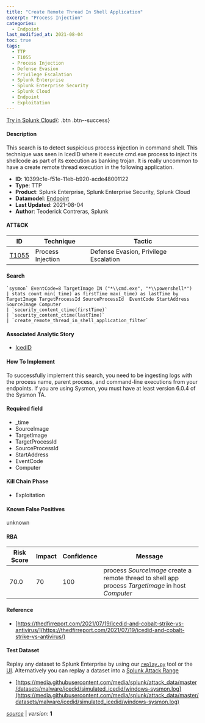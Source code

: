 ```yaml
---
title: "Create Remote Thread In Shell Application"
excerpt: "Process Injection"
categories:
  - Endpoint
last_modified_at: 2021-08-04
toc: true
tags:
  - TTP
  - T1055
  - Process Injection
  - Defense Evasion
  - Privilege Escalation
  - Splunk Enterprise
  - Splunk Enterprise Security
  - Splunk Cloud
  - Endpoint
  - Exploitation
---
```




[Try in Splunk Cloud](https://www.splunk.com/en_us/cyber-security.html){: .btn .btn--success}

#### Description

This search is to detect suspicious process injection in command shell. This technique was seen in IcedID where it execute cmd.exe process to inject its shellcode as part of its execution as banking trojan. It is really uncommon to have a create remote thread execution in the following application.

- **ID**: 10399c1e-f51e-11eb-b920-acde48001122
- **Type**: TTP
- **Product**: Splunk Enterprise, Splunk Enterprise Security, Splunk Cloud
- **Datamodel**: [Endpoint](https://docs.splunk.com/Documentation/CIM/latest/User/Endpoint)
- **Last Updated**: 2021-08-04
- **Author**: Teoderick Contreras, Splunk


#### ATT&CK

| ID          | Technique   | Tactic       |
| ----------- | ----------- |--------------|
| [T1055](https://attack.mitre.org/techniques/T1055/) | Process Injection | Defense Evasion, Privilege Escalation |


#### Search

```
`sysmon` EventCode=8 TargetImage IN ("*\\cmd.exe", "*\\powershell*") 
| stats count min(_time) as firstTime max(_time) as lastTime by  TargetImage TargetProcessId SourceProcessId  EventCode StartAddress SourceImage Computer 
| `security_content_ctime(firstTime)` 
| `security_content_ctime(lastTime)` 
| `create_remote_thread_in_shell_application_filter`
```

#### Associated Analytic Story
* [IcedID](/stories/icedid)


#### How To Implement
To successfully implement this search, you need to be ingesting logs with the process name, parent process, and command-line executions from your endpoints. If you are using Sysmon, you must have at least version 6.0.4 of the Sysmon TA.

#### Required field
* _time
* SourceImage
* TargetImage
* TargetProcessId
* SourceProcessId
* StartAddress
* EventCode
* Computer


#### Kill Chain Phase
* Exploitation


#### Known False Positives
unknown



#### RBA

| Risk Score  | Impact      | Confidence   | Message      |
| ----------- | ----------- |--------------|--------------|
| 70.0 | 70 | 100 | process $SourceImage$ create a remote thread to shell app process $TargetImage$ in host $Computer$ |



#### Reference

* [https://thedfirreport.com/2021/07/19/icedid-and-cobalt-strike-vs-antivirus/](https://thedfirreport.com/2021/07/19/icedid-and-cobalt-strike-vs-antivirus/)



#### Test Dataset
Replay any dataset to Splunk Enterprise by using our [`replay.py`](https://github.com/splunk/attack_data#using-replaypy) tool or the [UI](https://github.com/splunk/attack_data#using-ui).
Alternatively you can replay a dataset into a [Splunk Attack Range](https://github.com/splunk/attack_range#replay-dumps-into-attack-range-splunk-server)

* [https://media.githubusercontent.com/media/splunk/attack_data/master/datasets/malware/icedid/simulated_icedid/windows-sysmon.log](https://media.githubusercontent.com/media/splunk/attack_data/master/datasets/malware/icedid/simulated_icedid/windows-sysmon.log)



[*source*](https://github.com/splunk/security_content/tree/develop/detections/endpoint/create_remote_thread_in_shell_application.yml) \| *version*: **1**